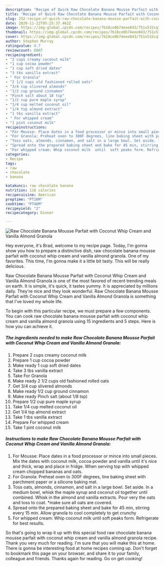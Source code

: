 ```yaml
---
description: "Recipe of Quick Raw Chocolate Banana Mousse Parfait with Coconut Whip Cream and Vanilla Almond Granola"
title: "Recipe of Quick Raw Chocolate Banana Mousse Parfait with Coconut Whip Cream and Vanilla Almond Granola"
slug: 252-recipe-of-quick-raw-chocolate-banana-mousse-parfait-with-coconut-whip-cream-and-vanilla-almond-granola
date: 2020-11-22T05:25:37.462Z
image: https://img-global.cpcdn.com/recipes/7b18ce0b74eee843/751x532cq70/raw-chocolate-banana-mousse-parfait-with-coconut-whip-cream-and-vanilla-almond-granola-recipe-main-photo.jpg
thumbnail: https://img-global.cpcdn.com/recipes/7b18ce0b74eee843/751x532cq70/raw-chocolate-banana-mousse-parfait-with-coconut-whip-cream-and-vanilla-almond-granola-recipe-main-photo.jpg
cover: https://img-global.cpcdn.com/recipes/7b18ce0b74eee843/751x532cq70/raw-chocolate-banana-mousse-parfait-with-coconut-whip-cream-and-vanilla-almond-granola-recipe-main-photo.jpg
author: Stephen Murray
ratingvalue: 4.7
reviewcount: 6007
recipeingredient:
- "2 cups creamy coconut milk"
- "1 cup cocoa powder"
- "1 cup soft dried dates"
- "3 tbs vanilla extract"
- " For Granola"
- "2 1/2 cups old fashioned rolled oats"
- "3/4 cup slivered almonds"
- "1/2 cup ground cinnamon"
- "Pinch salt about 18 tsp"
- "1/2 cup pure maple syrup"
- "1/4 cup melted coconut oil"
- "1/4 tsp almond extract"
- "1 tbs vanilla extract"
- " For whipped cream"
- "1 pint coconut milk"
recipeinstructions:
- "For Mousse: Place dates in a food processor or mince into small pieces. Mix the dates with coconut milk, cocoa powder and vanilla until it&#39;s nice and thick, wrap and place in fridge. When serving top with whipped cream chopped bananas and oats."
- "For Granola: Preheat oven to 300F degrees, line baking sheet with parchment paper or a silicone baking mat."
- "Toss oats, almonds, cinnamon, and salt in a large bowl. Set aside. In a medium bowl, whisk the maple syrup and coconut oil together until combined. Whisk in the almond and vanilla extracts. Pour very the oats and toss to coat. *make sure all oats are covered."
- "Spread onto the prepared baking sheet and bake for 45 min, stirring every 15 min. Allow granola to cool completely to get crunchy"
- "For whipped cream: Whip coconut milk  until  soft peaks form. Refrigerate for best results."
categories:
- Recipe
tags:
- raw
- chocolate
- banana

katakunci: raw chocolate banana 
nutrition: 116 calories
recipecuisine: American
preptime: "PT16M"
cooktime: "PT46M"
recipeyield: "2"
recipecategory: Dinner

---
```



![Raw Chocolate Banana Mousse Parfait with Coconut Whip Cream and Vanilla Almond Granola](https://img-global.cpcdn.com/recipes/7b18ce0b74eee843/751x532cq70/raw-chocolate-banana-mousse-parfait-with-coconut-whip-cream-and-vanilla-almond-granola-recipe-main-photo.jpg)

Hey everyone, it's Brad, welcome to my recipe page. Today, I'm gonna show you how to prepare a distinctive dish, raw chocolate banana mousse parfait with coconut whip cream and vanilla almond granola. One of my favorites. This time, I'm gonna make it a little bit tasty. This will be really delicious.



Raw Chocolate Banana Mousse Parfait with Coconut Whip Cream and Vanilla Almond Granola is one of the most favored of recent trending meals on earth. It is simple, it's quick, it tastes yummy. It is appreciated by millions daily. They're nice and they look wonderful. Raw Chocolate Banana Mousse Parfait with Coconut Whip Cream and Vanilla Almond Granola is something that I've loved my whole life.


To begin with this particular recipe, we must prepare a few components. You can cook raw chocolate banana mousse parfait with coconut whip cream and vanilla almond granola using 15 ingredients and 5 steps. Here is how you can achieve it.

<!--inarticleads1-->

##### The ingredients needed to make Raw Chocolate Banana Mousse Parfait with Coconut Whip Cream and Vanilla Almond Granola:

1. Prepare 2 cups creamy coconut milk
1. Prepare 1 cup cocoa powder
1. Make ready 1 cup soft dried dates
1. Take 3 tbs vanilla extract
1. Take  For Granola
1. Make ready 2 1/2 cups old fashioned rolled oats
1. Get 3/4 cup slivered almonds
1. Make ready 1/2 cup ground cinnamon
1. Make ready Pinch salt (about 1/8 tsp)
1. Prepare 1/2 cup pure maple syrup
1. Take 1/4 cup melted coconut oil
1. Get 1/4 tsp almond extract
1. Take 1 tbs vanilla extract
1. Prepare  For whipped cream
1. Take 1 pint coconut milk




<!--inarticleads2-->

##### Instructions to make Raw Chocolate Banana Mousse Parfait with Coconut Whip Cream and Vanilla Almond Granola:

1. For Mousse: Place dates in a food processor or mince into small pieces. Mix the dates with coconut milk, cocoa powder and vanilla until it&#39;s nice and thick, wrap and place in fridge. When serving top with whipped cream chopped bananas and oats.
1. For Granola: Preheat oven to 300F degrees, line baking sheet with parchment paper or a silicone baking mat.
1. Toss oats, almonds, cinnamon, and salt in a large bowl. Set aside. In a medium bowl, whisk the maple syrup and coconut oil together until combined. Whisk in the almond and vanilla extracts. Pour very the oats and toss to coat. *make sure all oats are covered.
1. Spread onto the prepared baking sheet and bake for 45 min, stirring every 15 min. Allow granola to cool completely to get crunchy
1. For whipped cream: Whip coconut milk  until  soft peaks form. Refrigerate for best results.




So that's going to wrap it up with this special food raw chocolate banana mousse parfait with coconut whip cream and vanilla almond granola recipe. Thank you very much for reading. I'm sure that you will make this at home. There is gonna be interesting food at home recipes coming up. Don't forget to bookmark this page on your browser, and share it to your family, colleague and friends. Thanks again for reading. Go on get cooking!
